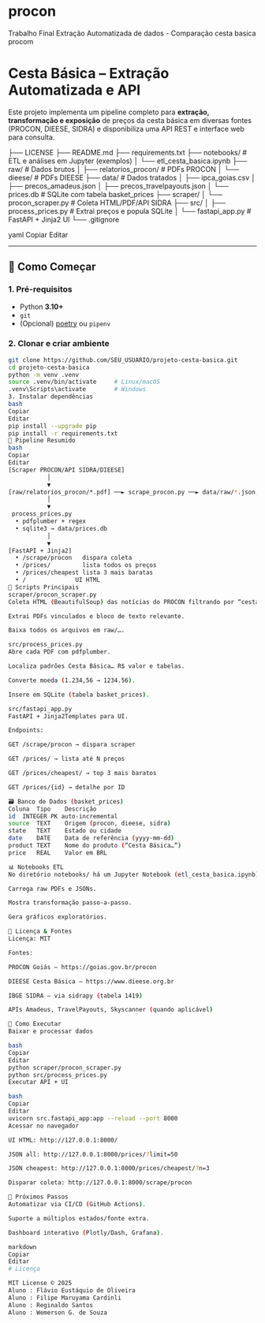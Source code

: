 # procon
Trabalho Final Extração Automatizada de dados - Comparação cesta basica procom

# Cesta Básica – Extração Automatizada e API

Este projeto implementa um pipeline completo para **extração, transformação e exposição** de preços da cesta básica em diversas fontes (PROCON, DIEESE, SIDRA) e disponibiliza uma API REST e interface web para consulta.

├── LICENSE
├── README.md
├── requirements.txt
├── notebooks/ # ETL e análises em Jupyter (exemplos)
│ └── etl_cesta_basica.ipynb
├── raw/ # Dados brutos
│ ├── relatorios_procon/ # PDFs PROCON
│ └── dieese/ # PDFs DIEESE
├── data/ # Dados tratados
│ ├── ipca_goias.csv
│ ├── precos_amadeus.json
│ ├── precos_travelpayouts.json
│ └── prices.db # SQLite com tabela basket_prices
├── scraper/
│ └── procon_scraper.py # Coleta HTML/PDF/API SIDRA
├── src/
│ ├── process_prices.py # Extrai preços e popula SQLite
│ └── fastapi_app.py # FastAPI + Jinja2 UI
└── .gitignore

yaml
Copiar
Editar

---

## 🚀 Como Começar

### 1. Pré-requisitos

- Python **3.10+**
- `git`
- (Opcional) [poetry](https://python-poetry.org/) ou `pipenv`

### 2. Clonar e criar ambiente

```bash
git clone https://github.com/SEU_USUARIO/projeto-cesta-basica.git
cd projeto-cesta-basica
python -m venv .venv
source .venv/bin/activate     # Linux/macOS
.venv\Scripts\activate        # Windows
3. Instalar dependências
bash
Copiar
Editar
pip install --upgrade pip
pip install -r requirements.txt
🧱 Pipeline Resumido
bash
Copiar
Editar
[Scraper PROCON/API SIDRA/DIEESE]
           │
           ▼
[raw/relatorios_procon/*.pdf] ──► scrape_procon.py ──► data/raw/*.json, CSV
           │
           ▼
 process_prices.py
  • pdfplumber + regex
  • sqlite3 → data/prices.db
           │
           ▼
[FastAPI + Jinja2]
  • /scrape/procon   dispara coleta
  • /prices/         lista todos os preços
  • /prices/cheapest lista 3 mais baratas
  • /              UI HTML
📄 Scripts Principais
scraper/procon_scraper.py
Coleta HTML (BeautifulSoup) das notícias do PROCON filtrando por “cesta básica” ou “preço”.

Extrai PDFs vinculados e bloco de texto relevante.

Baixa todos os arquivos em raw/….

src/process_prices.py
Abre cada PDF com pdfplumber.

Localiza padrões Cesta Básica… R$ valor e tabelas.

Converte moeda (1.234,56 → 1234.56).

Insere em SQLite (tabela basket_prices).

src/fastapi_app.py
FastAPI + Jinja2Templates para UI.

Endpoints:

GET /scrape/procon → dispara scraper

GET /prices/ → lista até N preços

GET /prices/cheapest/ → top 3 mais baratos

GET /prices/{id} → detalhe por ID

🗃️ Banco de Dados (basket_prices)
Coluna	Tipo	Descrição
id	INTEGER	PK auto-incremental
source	TEXT	Origem (procon, dieese, sidra)
state	TEXT	Estado ou cidade
date	DATE	Data de referência (yyyy-mm-dd)
product	TEXT	Nome do produto (“Cesta Básica…”)
price	REAL	Valor em BRL

📊 Notebooks ETL
No diretório notebooks/ há um Jupyter Notebook (etl_cesta_basica.ipynb) que:

Carrega raw PDFs e JSONs.

Mostra transformação passo-a-passo.

Gera gráficos exploratórios.

📜 Licença & Fontes
Licença: MIT

Fontes:

PROCON Goiás – https://goias.gov.br/procon

DIEESE Cesta Básica – https://www.dieese.org.br

IBGE SIDRA – via sidrapy (tabela 1419)

APIs Amadeus, TravelPayouts, Skyscanner (quando aplicável)

📄 Como Executar
Baixar e processar dados

bash
Copiar
Editar
python scraper/procon_scraper.py
python src/process_prices.py
Executar API + UI

bash
Copiar
Editar
uvicorn src.fastapi_app:app --reload --port 8000
Acessar no navegador

UI HTML: http://127.0.0.1:8000/

JSON all: http://127.0.0.1:8000/prices/?limit=50

JSON cheapest: http://127.0.0.1:8000/prices/cheapest/?n=3

Disparar coleta: http://127.0.0.1:8000/scrape/procon

🎯 Próximos Passos
Automatizar via CI/CD (GitHub Actions).

Suporte a múltiplos estados/fonte extra.

Dashboard interativo (Plotly/Dash, Grafana).

markdown
Copiar
Editar
# Licença

MIT License © 2025
Aluno : Flávio Eustáquio de Oliveira
Aluno : Filipe Maruyama Cardinli
Aluno : Reginaldo Santos
Aluno : Wemerson G. de Souza